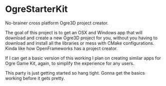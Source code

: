 # OgreStarterKit
No-brainer cross platform Ogre3D project creator.

The goal of this project is to get an OSX and Windows app that will download and create a new Ogre3D project for you, without you having to download and install all the libraries or mess with CMake configurations.  Kinda like how OpenFrameworks has a project creator.

If I can get a basic version of this working I plan on creating similar apps for Ogre Game Kit, again, to simplify the experience for any users.

This party is just getting started so hang tight.  Gonna get the basics working before it gets pretty.


